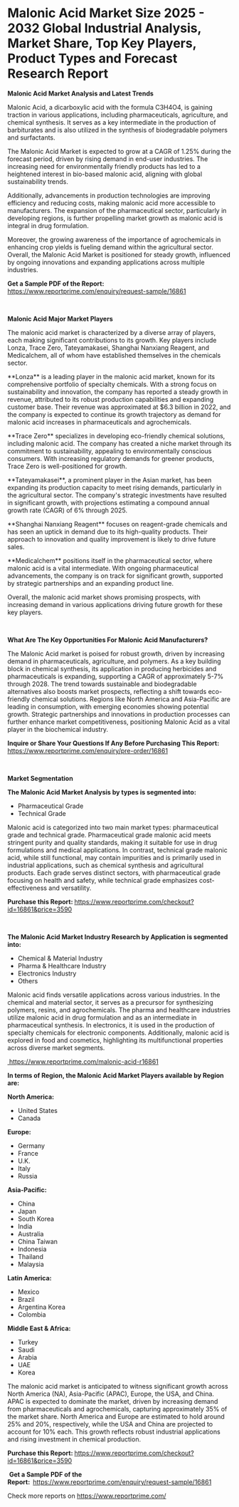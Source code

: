 <p><h1>Malonic Acid Market Size 2025 - 2032 Global Industrial Analysis, Market Share, Top Key Players, Product Types and Forecast Research Report</h1></p><p><strong>Malonic Acid Market Analysis and Latest Trends</strong></p>
<p><p>Malonic Acid, a dicarboxylic acid with the formula C3H4O4, is gaining traction in various applications, including pharmaceuticals, agriculture, and chemical synthesis. It serves as a key intermediate in the production of barbiturates and is also utilized in the synthesis of biodegradable polymers and surfactants. </p><p>The Malonic Acid Market is expected to grow at a CAGR of 1.25% during the forecast period, driven by rising demand in end-user industries. The increasing need for environmentally friendly products has led to a heightened interest in bio-based malonic acid, aligning with global sustainability trends. </p><p>Additionally, advancements in production technologies are improving efficiency and reducing costs, making malonic acid more accessible to manufacturers. The expansion of the pharmaceutical sector, particularly in developing regions, is further propelling market growth as malonic acid is integral in drug formulation. </p><p>Moreover, the growing awareness of the importance of agrochemicals in enhancing crop yields is fueling demand within the agricultural sector. Overall, the Malonic Acid Market is positioned for steady growth, influenced by ongoing innovations and expanding applications across multiple industries.</p></p>
<p><strong>Get a Sample PDF of the Report:&nbsp;</strong> <a href="https://www.reportprime.com/enquiry/request-sample/16861?utm_campaign=2992&utm_medium=2&utm_source=Github&utm_content=ia&utm_term=18032025&utm_id=malonic-acid">https://www.reportprime.com/enquiry/request-sample/16861</a></p>
<p>&nbsp;</p>
<p><strong>Malonic Acid Major Market Players</strong></p>
<p><p>The malonic acid market is characterized by a diverse array of players, each making significant contributions to its growth. Key players include Lonza, Trace Zero, Tateyamakasei, Shanghai Nanxiang Reagent, and Medicalchem, all of whom have established themselves in the chemicals sector.</p><p>**Lonza** is a leading player in the malonic acid market, known for its comprehensive portfolio of specialty chemicals. With a strong focus on sustainability and innovation, the company has reported a steady growth in revenue, attributed to its robust production capabilities and expanding customer base. Their revenue was approximated at $6.3 billion in 2022, and the company is expected to continue its growth trajectory as demand for malonic acid increases in pharmaceuticals and agrochemicals.</p><p>**Trace Zero** specializes in developing eco-friendly chemical solutions, including malonic acid. The company has created a niche market through its commitment to sustainability, appealing to environmentally conscious consumers. With increasing regulatory demands for greener products, Trace Zero is well-positioned for growth.</p><p>**Tateyamakasei**, a prominent player in the Asian market, has been expanding its production capacity to meet rising demands, particularly in the agricultural sector. The company's strategic investments have resulted in significant growth, with projections estimating a compound annual growth rate (CAGR) of 6% through 2025.</p><p>**Shanghai Nanxiang Reagent** focuses on reagent-grade chemicals and has seen an uptick in demand due to its high-quality products. Their approach to innovation and quality improvement is likely to drive future sales.</p><p>**Medicalchem** positions itself in the pharmaceutical sector, where malonic acid is a vital intermediate. With ongoing pharmaceutical advancements, the company is on track for significant growth, supported by strategic partnerships and an expanding product line.</p><p>Overall, the malonic acid market shows promising prospects, with increasing demand in various applications driving future growth for these key players.</p></p>
<p>&nbsp;</p>
<p><strong>What Are The Key Opportunities For Malonic Acid Manufacturers?</strong></p>
<p><p>The Malonic Acid market is poised for robust growth, driven by increasing demand in pharmaceuticals, agriculture, and polymers. As a key building block in chemical synthesis, its application in producing herbicides and pharmaceuticals is expanding, supporting a CAGR of approximately 5-7% through 2028. The trend towards sustainable and biodegradable alternatives also boosts market prospects, reflecting a shift towards eco-friendly chemical solutions. Regions like North America and Asia-Pacific are leading in consumption, with emerging economies showing potential growth. Strategic partnerships and innovations in production processes can further enhance market competitiveness, positioning Malonic Acid as a vital player in the biochemical industry.</p></p>
<p><strong>Inquire or Share Your Questions If Any Before Purchasing This Report:</strong> <a href="https://www.reportprime.com/enquiry/pre-order/16861?utm_campaign=2992&utm_medium=2&utm_source=Github&utm_content=ia&utm_term=18032025&utm_id=malonic-acid">https://www.reportprime.com/enquiry/pre-order/16861</a></p>
<p>&nbsp;</p>
<p><strong>Market Segmentation</strong></p>
<p><strong>The Malonic Acid Market Analysis by types is segmented into:</strong></p>
<p><ul><li>Pharmaceutical Grade</li><li>Technical Grade</li></ul></p>
<p><p>Malonic acid is categorized into two main market types: pharmaceutical grade and technical grade. Pharmaceutical grade malonic acid meets stringent purity and quality standards, making it suitable for use in drug formulations and medical applications. In contrast, technical grade malonic acid, while still functional, may contain impurities and is primarily used in industrial applications, such as chemical synthesis and agricultural products. Each grade serves distinct sectors, with pharmaceutical grade focusing on health and safety, while technical grade emphasizes cost-effectiveness and versatility.</p></p>
<p><strong>Purchase this Report:&nbsp;</strong><a href="https://www.reportprime.com/checkout?id=16861&price=3590&utm_campaign=2992&utm_medium=2&utm_source=Github&utm_content=ia&utm_term=18032025&utm_id=malonic-acid">https://www.reportprime.com/checkout?id=16861&price=3590</a></p>
<p>&nbsp;</p>
<p><strong>The Malonic Acid Market Industry Research by Application is segmented into:</strong></p>
<p><ul><li>Chemical & Material Industry</li><li>Pharma & Healthcare Industry</li><li>Electronics Industry</li><li>Others</li></ul></p>
<p><p>Malonic acid finds versatile applications across various industries. In the chemical and material sector, it serves as a precursor for synthesizing polymers, resins, and agrochemicals. The pharma and healthcare industries utilize malonic acid in drug formulation and as an intermediate in pharmaceutical synthesis. In electronics, it is used in the production of specialty chemicals for electronic components. Additionally, malonic acid is explored in food and cosmetics, highlighting its multifunctional properties across diverse market segments.</p></p>
<p><a href="https://www.reportprime.com/malonic-acid-r16861?utm_campaign=2992&utm_medium=2&utm_source=Github&utm_content=ia&utm_term=18032025&utm_id=malonic-acid">&nbsp;https://www.reportprime.com/malonic-acid-r16861</a></p>
<p><strong>In terms of Region, the Malonic Acid Market Players available by Region are:</strong></p>
<p>
    <p> <strong> North America: </strong>
        <ul>
            <li>United States</li>
            <li>Canada</li>
        </ul>
        </p> 
    <p> <strong> Europe: </strong>
        <ul>
            <li>Germany</li>
            <li>France</li>
            <li>U.K.</li>
            <li>Italy</li>
            <li>Russia</li>
        </ul>
        </p> 
    <p> <strong> Asia-Pacific: </strong>
        <ul>
            <li>China</li>
            <li>Japan</li>
            <li>South Korea</li>
            <li>India</li>
            <li>Australia</li>
            <li>China Taiwan</li>
            <li>Indonesia</li>
            <li>Thailand</li>
            <li>Malaysia</li>
        </ul>
        </p> 
    <p> <strong> Latin America: </strong>
        <ul>
            <li>Mexico</li>
            <li>Brazil</li>
            <li>Argentina Korea</li>
            <li>Colombia</li>
        </ul>
        </p> 
    <p> <strong> Middle East & Africa: </strong>
        <ul>
            <li>Turkey</li>
            <li>Saudi</li>
            <li>Arabia</li>
            <li>UAE</li>
            <li>Korea</li>
        </ul>
    </p>
    </p>
<p><p>The malonic acid market is anticipated to witness significant growth across North America (NA), Asia-Pacific (APAC), Europe, the USA, and China. APAC is expected to dominate the market, driven by increasing demand from pharmaceuticals and agrochemicals, capturing approximately 35% of the market share. North America and Europe are estimated to hold around 25% and 20%, respectively, while the USA and China are projected to account for 10% each. This growth reflects robust industrial applications and rising investment in chemical production.</p></p>
<p><strong>Purchase this Report: </strong><a href="https://www.reportprime.com/checkout?id=16861&price=3590&utm_campaign=2992&utm_medium=2&utm_source=Github&utm_content=ia&utm_term=18032025&utm_id=malonic-acid">https://www.reportprime.com/checkout?id=16861&price=3590</a></p>
<p>&nbsp;<strong>Get a Sample PDF of the Report:&nbsp;&nbsp;</strong><a href="https://www.reportprime.com/enquiry/request-sample/16861?utm_campaign=2992&utm_medium=2&utm_source=Github&utm_content=ia&utm_term=18032025&utm_id=malonic-acid">https://www.reportprime.com/enquiry/request-sample/16861</a></p>
<p><strong></strong></p>
<p>Check more reports on <a href="https://www.reportprime.com/?utm_campaign=2992&utm_medium=2&utm_source=Github&utm_content=ia&utm_term=18032025&utm_id=malonic-acid">https://www.reportprime.com/</a></p>